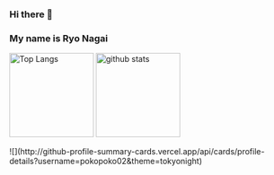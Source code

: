 ### Hi there 👋

### My name is Ryo Nagai

<p align="left"> 
  <img alt="Top Langs" height="150px" src="https://github-readme-stats.vercel.app/api/top-langs/?username=pokopoko02&layout=compact&count_private=true&show_icons=true&theme=tokyonight" />
  <img alt="github stats" height="150px" src="https://github-readme-stats.vercel.app/api?username=pokopoko02&count_private=true&show_icons=true&show_icons=true&theme=tokyonight" />
</p>
![](http://github-profile-summary-cards.vercel.app/api/cards/profile-details?username=pokopoko02&theme=tokyonight)

<!--
###リポジトリステータス
[![Ryo Nagai's github stats](https://github-readme-stats.vercel.app/api?username=pokopoko02&hide=contribs&count_private=true&show_icons=true&theme=tokyonight)](https://github.com/pokopoko02/)

###ソースコード統計
[![Top used Langs](https://github-readme-stats.vercel.app/api/top-langs/?username=pokopoko02&layout=compact&theme=tokyonight)](https://github.com/pokopoko02/)

![](http://github-profile-summary-cards.vercel.app/api/cards/profile-details?username=pokopoko02&theme=tokyonight)
-->
